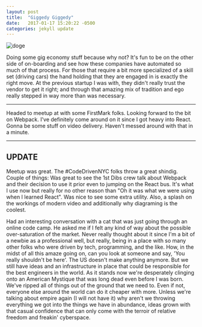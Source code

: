 ```yaml
---
layout: post
title:  "Giggedy Giggedy"
date:   2017-01-17 15:20:22 -0500
categories: jekyll update
---
```



![doge](https://farm4.staticflickr.com/3933/15620073016_289df9fa8e_c.jpg)

Doing some gig economy stuff because why not? It's fun to be on the other side
of on-boarding and see how these companies have automated so much of that process.
For those that require a bit more specialized of a skill set (driving cars)
the hand holding that they are engaged in is exactly the right move.
At the previous startup I was with, they didn't really trust the vendor to get it right;
and through that amazing mix of tradition and ego really stepped in way more than was necessary.

---
Headed to meetup at with some FirstMark folks. Looking forward to the bit on Webpack. 
I've definitely come around on it since I got heavy into React. Gonna be some stuff
on video delivery. Haven't messed around with that in a minute.

---
## UPDATE

Meetup was great. The #CodeDrivenNYC folks throw a great shindig. Couple of things:
Was great to see the 1st Dibs crew talk about Webpack and their decision to use it
prior even to jumping on the React bus. It's what I use now but really for no other reason
than "Oh it was what we were using when I learned React". Was nice to see some extra utility.
Also, a splash on the workings of modern video and additionally why diagraming is 
the coolest.

Had an interesting conversation with a cat that was just going through an online code camp.
He asked me if I felt any kind of way about the possible over-saturation of the market.
Never really thought about it since I'm a bit of a newbie as a professional well, but really,
being in a place with so many other folks who were driven by tech, programming, and the like.
How, in the midst of all this amaze going on, can you look at someone and say,
'You really shouldn't be here'. The US doesn't make anything anymore. But we still have ideas
and an infrastructure in place that could be responsible for the best engineers in the world.
As it stands now we're desperately clinging onto an American Mystique that was long dead
even before I was born. We've ripped all of things out of the ground that we need to. 
Even if not, everyone else around the world can do it cheaper with more. 
Unless we're talking about empire again (I will not have it) why aren't we 
throwing everything we got into the things we have in abundance, ideas grown 
with that casual confidence that can only come with the terroir of relative freedom 
and freakin' cyberspace.
